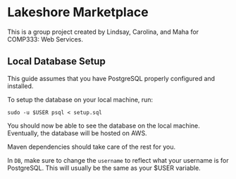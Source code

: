 # Lakeshore Marketplace

This is a group project created by Lindsay, Carolina, and Maha for COMP333: Web Services.

## Local Database Setup

This guide assumes that you have PostgreSQL properly configured and installed.

To setup the database on your local machine, run: 
```
sudo -u $USER psql < setup.sql
```

You should now be able to see the database on the local machine. Eventually, the database will be hosted on AWS.

Maven dependencies should take care of the rest for you. 

In `DB`, make sure to change the `username` to reflect what your username is for PostgreSQL. This will usually be the same as your $USER variable.
